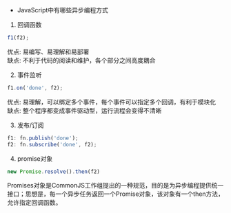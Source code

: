 - JavaScript中有哪些异步编程方式

1. 回调函数
```js
f1(f2);
```
优点: 易编写、易理解和易部署    
缺点: 不利于代码的阅读和维护，各个部分之间高度耦合

2. 事件监听
```js
f1.on('done', f2);
```
优点: 易理解，可以绑定多个事件，每个事件可以指定多个回调，有利于模块化    
缺点: 整个程序都变成事件驱动型，运行流程会变得不清晰

3. 发布/订阅
```js
f1: fn.publish('done');
f2: fn.subscribe('done', f2);
```

4. promise对象
```js
new Promise.resolve().then(f2)
```
Promises对象是CommonJS工作组提出的一种规范，目的是为异步编程提供统一接口；思想是，每一个异步任务返回一个Promise对象，该对象有一个then方法，允许指定回调函数。